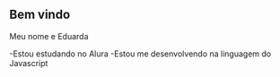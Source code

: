 ## Bem vindo

Meu nome e Eduarda

-Estou estudando no Alura
-Estou me desenvolvendo na linguagem do Javascript 
